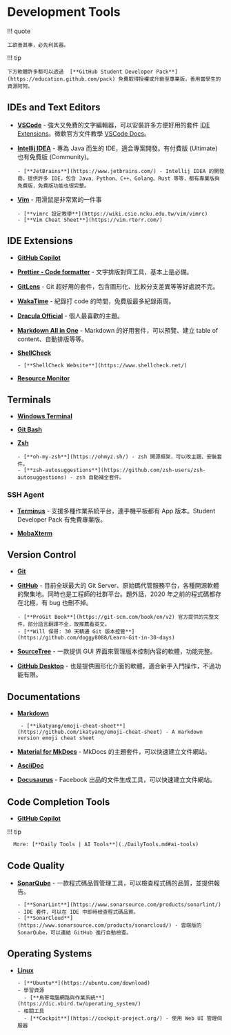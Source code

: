 # Development Tools

!!! quote

    工欲善其事，必先利其器。

!!! tip

    下方軟體許多都可以透過  [**GitHub Student Developer Pack**](https://education.github.com/pack) 免費取得授權或升級至專業版，善用當學生的資源阿阿。

## IDEs and Text Editors

- [**VSCode**](https://code.visualstudio.com/) - 強大又免費的文字編輯器，可以安裝許多方便好用的套件 [IDE Extensions](#ide-extensions)。微軟官方文件教學 [VSCode Docs](https://code.visualstudio.com/docs)。

- [**Intellij IDEA**](https://www.jetbrains.com/idea/) - 專為 Java 而生的 IDE，適合專案開發。有付費版 (Ultimate) 也有免費版 (Community)。

      - [**JetBrains**](https://www.jetbrains.com/) - Intellij IDEA 的開發商，提供許多 IDE，包含 Java、Python、C++、Golang、Rust 等等，都有專業版與免費版，免費版功能也很完整。

- [**Vim**](https://www.vim.org/) - 用滑鼠是非常累的一件事

      - [**vimrc 設定教學**](https://wiki.csie.ncku.edu.tw/vim/vimrc)
      - [**Vim Cheat Sheet**](https://vim.rtorr.com/)

## IDE Extensions

- [**GitHub Copilot**](https://github.com/features/copilot)

- [**Prettier - Code formatter**](https://prettier.io/) - 文字排版對齊工具，基本上是必備。

- [**GitLens**](https://www.gitkraken.com/gitlens) - Git 超好用的套件，包含圖形化、比較分支差異等等好處說不完。

- [**WakaTime**](https://wakatime.com/) - 紀錄打 code 的時間，免費版最多紀錄兩周。

- [**Dracula Official**](https://marketplace.visualstudio.com/items?itemName=dracula-theme.theme-dracula) - 個人最喜歡的主題。

- [**Markdown All in One**](https://marketplace.visualstudio.com/items?itemName=yzhang.markdown-all-in-one) - Markdown 的好用套件，可以預覽、建立 table of content、自動排版等等。

- [**ShellCheck**](https://marketplace.visualstudio.com/items?itemName=timonwong.shellcheck)

      - [**ShellCheck Website**](https://www.shellcheck.net/)

- [**Resource Monitor**](https://marketplace.visualstudio.com/items?itemName=mutantdino.resourcemonitor)

## Terminals

- [**Windows Terminal**](https://www.microsoft.com/zh-tw/p/windows-terminal/9n0dx20hk701)
- [**Git Bash**](https://git-scm.com/downloads)
- [**Zsh**](https://www.zsh.org/)

      - [**oh-my-zsh**](https://ohmyz.sh/) - zsh 開源框架，可以改主題、安裝套件。
      - [**zsh-autosuggestions**](https://github.com/zsh-users/zsh-autosuggestions) - zsh 自動補全套件。

### SSH Agent

- [**Terminus**](https://termius.com/) - 支援多種作業系統平台，連手機平板都有 App 版本。Student Developer Pack 有免費專業版。

- [**MobaXterm**](https://mobaxterm.mobatek.net/)

## Version Control

- [**Git**](https://gitforwindows.org/)

- [**GitHub**](https://github.com/) - 目前全球最大的 Git Server、原始碼代管服務平台，各種開源軟體的聚集地。同時也是工程師的社群平台。題外話，2020 年之前的程式碼都存在北極，有 bug 也刪不掉。

      - [**ProGit Book**](https://git-scm.com/book/en/v2) 官方提供的完整文件，部分語言翻譯不全，故推薦看英文。
      - [**Will 保哥: 30 天精通 Git 版本控管**](https://github.com/doggy8088/Learn-Git-in-30-days)

- [**SourceTree**](https://www.sourcetreeapp.com/) - 一款提供 GUI 界面來管理版本控制內容的軟體，功能完整。

- [**GitHub Desktop**](https://desktop.github.com/) - 也是提供圖形化介面的軟體，適合新手入門操作，不過功能有限。

## Documentations

- [**Markdown**](https://www.markdownguide.org/)

       - [**ikatyang/emoji-cheat-sheet**](https://github.com/ikatyang/emoji-cheat-sheet) - A markdown version emoji cheat sheet

- [**Material for MkDocs**](https://squidfunk.github.io/mkdocs-material/getting-started/) - MkDocs 的主題套件，可以快速建立文件網站。

- [**AsciiDoc**](https://asciidoc.org/)

- [**Docusaurus**](https://docusaurus.io/) - Facebook 出品的文件生成工具，可以快速建立文件網站。


## Code Completion Tools

- [**GitHub Copilot**](https://github.com/features/copilot)

!!! tip

      More: [**Daily Tools | AI Tools**](./DailyTools.md#ai-tools)

## Code Quality

- [**SonarQube**](https://www.sonarqube.org/) - 一款程式碼品質管理工具，可以檢查程式碼的品質，並提供報告。

      - [**SonarLint**](https://www.sonarsource.com/products/sonarlint/) - IDE 套件，可以在 IDE 中即時檢查程式碼品質。
      - [**SonarCloud**](https://www.sonarsource.com/products/sonarcloud/) - 雲端版的 SonarQube，可以連結 GitHub 進行自動檢查。

## Operating Systems

- [**Linux**](https://github.com/torvalds/linux)

      - [**Ubuntu**](https://ubuntu.com/download)
      - 學習資源
        - [**鳥哥電腦網路與作業系統**](https://dic.vbird.tw/operating_system/)
      - 相關工具
        - [**Cockpit**](https://cockpit-project.org/) - 使用 Web UI 管理伺服器
